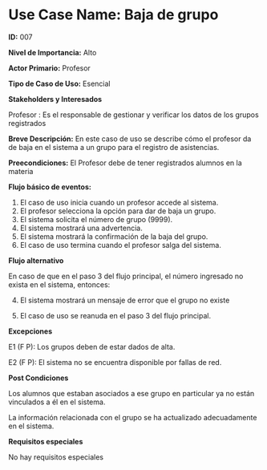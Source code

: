 # **Use Case Name:** Baja de grupo

**ID:** 007

**Nivel de Importancia:** Alto

**Actor Primario:** Profesor 

**Tipo de Caso de Uso:** Esencial

**Stakeholders y Interesados**

Profesor : Es el responsable de gestionar y verificar los datos de los grupos registrados

**Breve Descripción:** En este caso de uso se describe cómo el profesor da de baja en el sistema a un grupo para el registro de asistencias.

**Preecondiciones:** El Profesor debe de tener registrados alumnos en la materia

**Flujo básico de eventos:**
 
1. 	El caso de uso inicia cuando un profesor accede al sistema.
2. 	El profesor selecciona la opción para dar de baja un grupo.
3. 	El sistema solicita el número de grupo (9999).
4. 	El sistema mostrará una advertencia.
5.	El sistema mostrará la confirmación de la baja del grupo.
6. 	El caso de uso termina cuando el profesor salga del sistema.
 
**Flujo alternativo**
 
En caso de que en el paso 3 del flujo principal, el número ingresado no exista en el sistema, entonces:

4.   El sistema mostrará un mensaje de error que el grupo no existe 

5.   El caso de uso se reanuda en el paso 3 del flujo principal.


**Excepciones**

E1 (F P): Los grupos deben de estar dados de alta.

E2 (F P): El sistema no se encuentra disponible por fallas de red.

  
**Post Condiciones**

Los alumnos que estaban asociados a ese grupo en particular ya no están vinculados a él en el sistema.

La información relacionada con el grupo se ha actualizado adecuadamente en el sistema.

**Requisitos especiales**

No hay requisitos especiales
